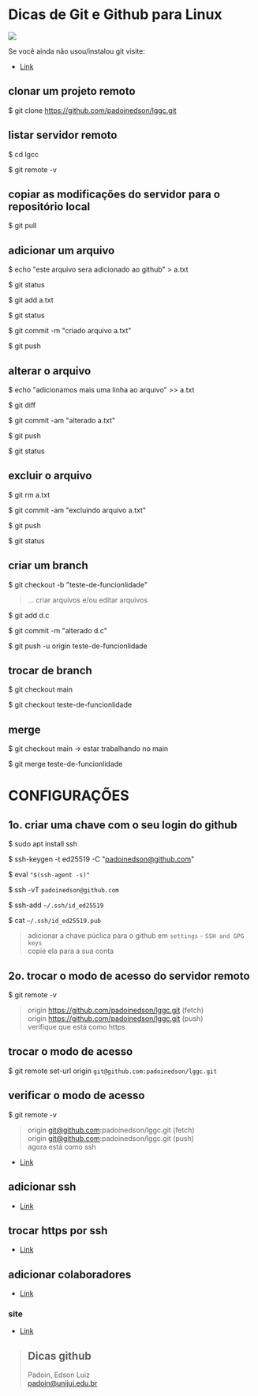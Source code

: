 # Dicas de Git e Github para Linux



<img src="https://encrypted-tbn0.gstatic.com/images?q=tbn:ANd9GcTq65a7eURVcc8cpEB42M35mNIKilVo6ccW9XoAQampc2M4xRopPWGzA_ai8ho2YhyEgaQ&usqp=CAU">


Se você ainda não usou/instalou git visite:
* [Link](https://github.com/padoinedson/tips/blob/main/git.md)




## clonar um projeto remoto

$ git clone https://github.com/padoinedson/lggc.git




## listar servidor remoto

$ cd lgcc

$ git remote -v




## copiar as modificações do servidor para o repositório local

$ git pull




## adicionar um arquivo
 
$ echo "este arquivo sera adicionado ao github" > a.txt

$ git status

$ git add a.txt

$ git status

$ git commit -m "criado arquivo a.txt"

$ git push 




## alterar o arquivo

 
$ echo "adicionamos mais uma linha ao arquivo" >> a.txt

$ git diff

$ git commit -am "alterado a.txt"

$ git push 

$ git status




## excluir o arquivo


$  git rm a.txt 

$  git commit -am "excluindo arquivo a.txt"

$  git push 

$  git status 





## criar um branch


$ git checkout -b "teste-de-funcionlidade"

> ... criar arquivos e/ou editar arquivos  

$ git add d.c 

$ git commit -m "alterado d.c"

$ git push -u origin teste-de-funcionlidade




## trocar de branch

$ git checkout main

$ git checkout teste-de-funcionlidade




## merge

$ git checkout main  -> estar trabalhando no main

$ git merge teste-de-funcionlidade







# CONFIGURAÇÕES

## 1o. criar uma chave com o seu login do github

$ sudo apt install ssh

$ ssh-keygen -t ed25519 -C "padoinedson@github.com"

$ eval ` "$(ssh-agent -s)"  `

$ ssh -vT ` padoinedson@github.com `

$ ssh-add `~/.ssh/id_ed25519`

$ cat ` ~/.ssh/id_ed25519.pub `

> adicionar a chave púclica para o github em ` settings ` - `SSH and GPG keys `  
> copie ela para a sua conta  



## 2o. trocar o modo de acesso do servidor remoto

$ git remote -v

> origin  https://github.com/padoinedson/lggc.git (fetch)  
> origin  https://github.com/padoinedson/lggc.git (push)  
> verifique que está como https  


## trocar o modo de acesso
$ git remote set-url origin ` git@github.com:padoinedson/lggc.git `


## verificar o modo de acesso
$ git remote -v

> origin  git@github.com:padoinedson/lggc.git (fetch)  
> origin  git@github.com:padoinedson/lggc.git (push)  
> agora está como ssh



* [Link](https://docs.github.com/pt/github/authenticating-to-github/connecting-to-github-with-ssh/generating-a-new-ssh-key-and-adding-it-to-the-ssh-agent)



## adicionar ssh
* [Link](https://docs.github.com/pt/github/authenticating-to-github/connecting-to-github-with-ssh)



## trocar https por ssh
* [Link](https://docs.github.com/pt/github/getting-started-with-github/getting-started-with-git/managing-remote-repositories#switching-remote-urls-from-https-to-ssh)




## adicionar colaboradores
* [Link](https://docs.github.com/pt/github/setting-up-and-managing-your-github-user-account/managing-access-to-your-personal-repositories/inviting-collaborators-to-a-personal-repository)



### site 
* [Link](http://git-scm.com/)


> ## Dicas github
> Padoin, Edson Luiz  
> padoin@unijui.edu.br
